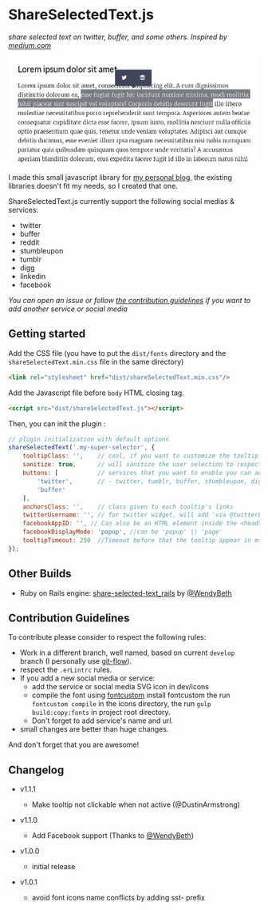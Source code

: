 # ShareSelectedText.js
*share selected text on twitter, buffer, and some others. Inspired by [medium.com](https://medium.com)*

![share selected text - ShareSelectedText.js](demo/sst.jpg)

I made this small javascript library for [my personal blog](http://vincent-loy.fr), the existing 
libraries doesn't fit my needs, so I created that one.

ShareSelectedText.js currently support the following social medias & services:
- twitter
- buffer
- reddit
- stumbleupon
- tumblr
- digg
- linkedin
- facebook

*You can open an issue or follow [the contribution guidelines](#contribution-guidelines) if you want to add another service or social media*

## Getting started

Add the CSS file (you have to put the `dist/fonts` directory and the `shareSelectedText.min.css` file in the same directory)
```html
<link rel="stylesheet" href="dist/shareSelectedText.min.css"/>
```

Add the Javascript file before `body` HTML closing tag.
```html
<script src="dist/shareSelectedText.js"></script>
```

Then, you can init the plugin :
```javascript
// plugin initialization with default options
shareSelectedText('.my-super-selector', {
    tooltipClass: '',    // cool, if you want to customize the tooltip
    sanitize: true,      // will sanitize the user selection to respect the Twitter Max length (recommended) 
    buttons: [           // services that you want to enable you can add : 
        'twitter',       // - twitter, tumblr, buffer, stumbleupon, digg, reddit, linkedin, facebook
        'buffer'
    ],
    anchorsClass: '',    // class given to each tooltip's links
    twitterUsername: '', // for twitter widget, will add 'via @twitterUsername' at the end of the tweet.
    facebookAppID: '', // Can also be an HTML element inside the <head> tag of your page : <meta property="fb:APP_ID" content="YOUR_APP_ID"/>
    facebookDisplayMode: 'popup', //can be 'popup' || 'page'
    tooltipTimeout: 250  //Timeout before that the tooltip appear in ms
});
```

## Other Builds
- Ruby on Rails engine: [share-selected-text_rails](https://github.com/WendyBeth/share-selected-text_rails) by [@WendyBeth](https://github.com/WendyBeth)

## Contribution Guidelines
To contribute please consider to respect the following rules:
- Work in a different branch, well named, based on current `develop` branch (I personally use [git-flow](http://danielkummer.github.io/git-flow-cheatsheet/)).
- respect the `.erLintrc` rules.
- If you add a new social media or service: 
    - add the service or social media SVG icon in dev/icons
    - compile the font using [fontcustom](https://github.com/FontCustom/fontcustom) install fontcustom the run `fontcustom compile` in the icons directory, the run `gulp build:copy:fonts` in project root directory.
    - Don't forget to add service's name and url.
- small changes are better than huge changes.

And don't forget that you are awesome!

## Changelog
- v1.1.1
    - Make tooltip not clickable when not active (@DustinArmstrong)
    
- v1.1.0
    - Add Facebook support (Thanks to [@WendyBeth](https://github.com/WendyBeth))

- v1.0.0
    - initial release

- v1.0.1
    - avoid font icons name conflicts by adding sst- prefix
